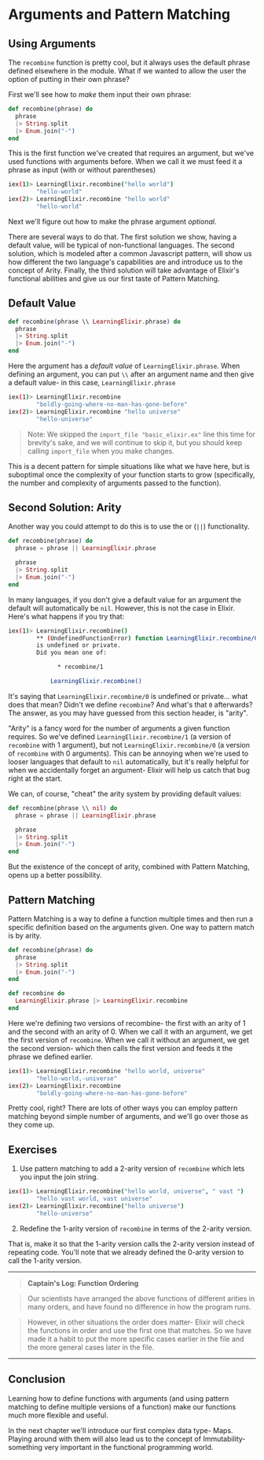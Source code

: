 # Arguments and Pattern Matching

## Using Arguments

The `recombine` function is pretty cool, but it always uses the default phrase defined elsewhere in the module.  What if we wanted to allow the user the option of putting in their own phrase?

First we'll see how to *make* them input their own phrase:

```elixir
def recombine(phrase) do
  phrase
  |> String.split
  |> Enum.join("-")
end
```

This is the first function we've created that requires an argument, but we've used functions with arguments before.  When we call it we must feed it a phrase as input (with or without parentheses)

```bash
iex(1)> LearningElixir.recombine("hello world")
        "hello-world"
iex(2)> LearningElixir.recombine "hello world"
        "hello-world"
```

Next we'll figure out how to make the phrase argument *optional*.

There are several ways to do that.  The first solution we show, having a default value, will be typical of non-functional languages.  The second solution, which is modeled after a common Javascript pattern, will show us how different the two language's capabilities are and introduce us to the concept of Arity.  Finally, the third solution will take advantage of Elixir's functional abilities and give us our first taste of Pattern Matching.

## Default Value

```elixir
def recombine(phrase \\ LearningElixir.phrase) do
  phrase
  |> String.split
  |> Enum.join("-")
end
```

Here the argument has a *default value* of `LearningElixir.phrase`.  When defining an argument, you can put `\\` after an argument name and then give a default value- in this case, `LearningElixir.phrase`

```bash
iex(1)> LearningElixir.recombine
        "boldly-going-where-no-man-has-gone-before"
iex(2)> LearningElixir.recombine "hello universe"
        "hello-universe"
```

> Note: We skipped the `import_file "basic_elixir.ex"` line this time for brevity's sake, and we will continue to skip it, but you should keep calling `import_file` when you make changes.

This is a decent pattern for simple situations like what we have here, but is suboptimal once the complexity of your function starts to grow (specifically, the number and complexity of arguments passed to the function).

## Second Solution: Arity

Another way you could attempt to do this is to use the or (`||`) functionality.

```elixir
def recombine(phrase) do
  phrase = phrase || LearningElixir.phrase

  phrase
  |> String.split
  |> Enum.join("-")
end
```

In many languages, if you don't give a default value for an argument the default will automatically be `nil`.  However, this is not the case in Elixir.  Here's what happens if you try that:

```bash
iex(1)> LearningElixir.recombine()
        ** (UndefinedFunctionError) function LearningElixir.recombine/0
        is undefined or private.
        Did you mean one of:

              * recombine/1

            LearningElixir.recombine()
```

It's saying that `LearningElixir.recombine/0` is undefined or private... what does that mean?  Didn't we define `recombine`?  And what's that `0` afterwards?  The answer, as you may have guessed from this section header, is "arity".

"Arity" is a fancy word for the number of arguments a given function requires.  So we've defined `LearningElixir.recombine/1` (a version of `recombine` with 1 argument), but not `LearningElixir.recombine/0` (a version of `recombine` with 0 arguments).  This can be annoying when we're used to looser languages that default to `nil` automatically, but it's really helpful for when we accidentally forget an argument- Elixir will help us catch that bug right at the start.

We can, of course, "cheat" the arity system by providing default values:

```elixir
def recombine(phrase \\ nil) do
  phrase = phrase || LearningElixir.phrase

  phrase
  |> String.split
  |> Enum.join("-")
end
```

But the existence of the concept of arity, combined with Pattern Matching, opens up a better possibility.

## Pattern Matching

Pattern Matching is a way to define a function multiple times and then run a specific definition based on the arguments given.  One way to pattern match is by arity.

```elixir
def recombine(phrase) do
  phrase
  |> String.split
  |> Enum.join("-")
end

def recombine do
  LearningElixir.phrase |> LearningElixir.recombine
end
```

Here we're defining two versions of recombine- the first with an arity of 1 and the second with an arity of 0.  When we call it with an argument, we get the first version of `recombine`.  When we call it without an argument, we get the second version- which then calls the first version and feeds it the phrase we defined earlier.

```bash
iex(1)> LearningElixir.recombine "hello world, universe"
        "hello-world,-universe"
iex(2)> LearningElixir.recombine
        "boldly-going-where-no-man-has-gone-before"
```

Pretty cool, right?  There are lots of other ways you can employ pattern matching beyond simple number of arguments, and we'll go over those as they come up.

## Exercises

1.  Use pattern matching to add a 2-arity version of `recombine` which lets you input the join string.

```bash
iex(1)> LearningElixir.recombine("hello world, universe", " vast ")
        "hello vast world, vast universe"
iex(2)> LearningElixir.recombine("hello universe")
        "hello-universe"
```

2. Redefine the 1-arity version of `recombine` in terms of the 2-arity version.

That is, make it so that the 1-arity version calls the 2-arity version instead of repeating code.  You'll note that we already defined the 0-arity version to call the 1-arity version.

---

> **Captain's Log: Function Ordering**

> Our scientists have arranged the above functions of different arities in many orders, and have found no difference in how the program runs.

> However, in other situations the order does matter- Elixir will check the functions in order and use the first one that matches.  So we have made it a habit to put the more specific cases earlier in the file and the more general cases later in the file.

---

## Conclusion

Learning how to define functions with arguments (and using pattern matching to define multiple versions of a function) make our functions much more flexible and useful.

In the next chapter we'll introduce our first complex data type- Maps. Playing around with them will also lead us to the concept of Immutability- something very important in the functional programming world.
